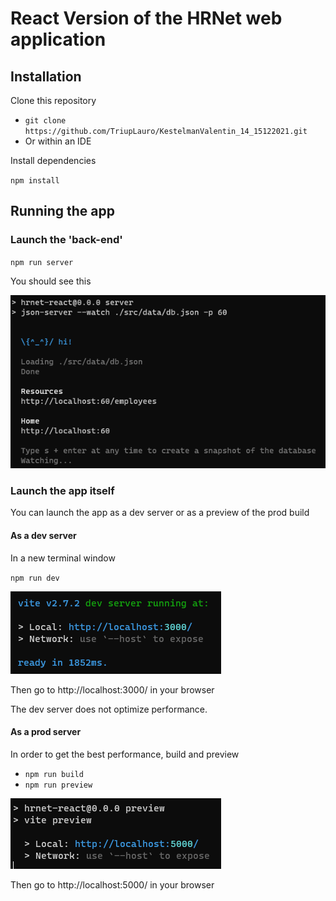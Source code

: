 # React Version of the HRNet web application

## Installation

Clone this repository

- `git clone https://github.com/TriupLauro/KestelmanValentin_14_15122021.git`
- Or within an IDE

Install dependencies

`npm install` 

## Running the app

### Launch the 'back-end'

`npm run server`

You should see this

![Back end output](readme_files/server.png)

### Launch the app itself

You can launch the app as a dev server or as a preview of the prod build

#### As a dev server

In a new terminal window

`npm run dev`

![Dev server output](readme_files/dev_app.png)

Then go to http://localhost:3000/ in your browser

The dev server does not optimize performance.

#### As a prod server

In order to get the best performance, build and preview

- `npm run build`
- `npm run preview`

![Preview prod server](readme_files/preview.png)

Then go to http://localhost:5000/ in your browser